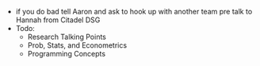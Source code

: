 - if you do bad tell Aaron and ask to hook up with another team pre talk to Hannah from Citadel DSG
- Todo:
    - Research Talking Points
    - Prob, Stats, and Econometrics
    - Programming Concepts
